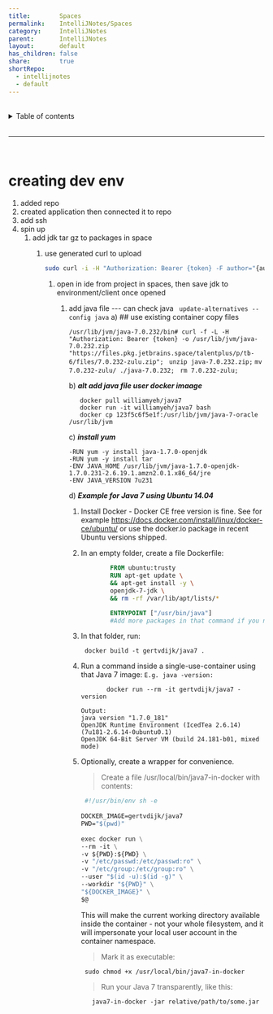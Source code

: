 ```yaml
---
title:        Spaces
permalink:    IntelliJNotes/Spaces
category:     IntelliJNotes
parent:       IntelliJNotes
layout:       default
has_children: false
share:        true
shortRepo:
  - intellijnotes
  - default
---
```



<br/>

<details markdown="block">
<summary>
Table of contents
</summary>
{: .text-delta }
1. TOC
{:toc}
</details>

<br/>

***

<br/>

# creating dev env

1) added repo
2) created application then connected it to repo
3) add ssh
4) spin up
    1) add jdk tar gz to packages in space
        1) use generated curl to upload

           ```bash
           sudo curl -i -H "Authorization: Bearer {token} -F author="{author}" -F description="jdk7Gzip" -F file=@"/Users/bpaxton/Downloads/depend.tar.gz" https://files.pkg.jetbrains.space/talentplus/p/tb-6/files/
           ```

            1) open in ide from project in spaces, then save jdk to environment/client once opened

                1) add java file --- can check java ` update-alternatives --config java`
                   a) ## use existing container copy files

                   `/usr/lib/jvm/java-7.0.232/bin# curl -f -L -H "Authorization: Bearer {token} -o /usr/lib/jvm/java-7.0.232.zip "https://files.pkg.jetbrains.space/talentplus/p/tb-6/files/7.0.232-zulu.zip"; `
                   ` unzip java-7.0.232.zip; `
                   `mv 7.0.232-zulu/ ./java-7.0.232; `
                   `rm 7.0.232-zulu; `

                   b) **_alt add java file user docker imaage_**

                          docker pull williamyeh/java7 
                          docker run -it williamyeh/java7 bash
                          docker cp 123f5c6f5e1f:/usr/lib/jvm/java-7-oracle /usr/lib/jvm

                   c)  **_install yum_**

                       -RUN yum -y install java-1.7.0-openjdk
                       -RUN yum -y install tar
                       -ENV JAVA_HOME /usr/lib/jvm/java-1.7.0-openjdk-1.7.0.231-2.6.19.1.amzn2.0.1.x86_64/jre
                       -ENV JAVA_VERSION 7u231

                   d) _**Example for Java 7 using Ubuntu 14.04**_

                    1) Install Docker - Docker CE free version is fine. See for example https://docs.docker.com/install/linux/docker-ce/ubuntu/ or use the docker.io package in recent Ubuntu versions shipped.

                    2) In an empty folder, create a file Dockerfile:

                          ```dockerfile
                                  FROM ubuntu:trusty
                                  RUN apt-get update \
                                  && apt-get install -y \
                                  openjdk-7-jdk \
                                  && rm -rf /var/lib/apt/lists/*
                      
                                  ENTRYPOINT ["/usr/bin/java"]
                                  #Add more packages in that command if you need that.
                          ```
                    3) In that folder, run:
                       ```shell
                        docker build -t gertvdijk/java7 .
                       ```  
                    4) Run a command inside a single-use-container using that Java 7 image:
                       `E.g. java -version:`

                       ```shell
                              docker run --rm -it gertvdijk/java7 -version
                        ```

                          ```shell
                          Output:
                          java version "1.7.0_181"
                          OpenJDK Runtime Environment (IcedTea 2.6.14) (7u181-2.6.14-0ubuntu0.1)
                          OpenJDK 64-Bit Server VM (build 24.181-b01, mixed mode)
                          ```

                    5) Optionally, create a wrapper for convenience.
                       > Create a file /usr/local/bin/java7-in-docker with contents:

                         ```dockerfile
                          #!/usr/bin/env sh -e
                      
                         DOCKER_IMAGE=gertvdijk/java7
                         PWD="$(pwd)"
                      
                         exec docker run \
                         --rm -it \
                         -v ${PWD}:${PWD} \
                         -v "/etc/passwd:/etc/passwd:ro" \
                         -v "/etc/group:/etc/group:ro" \
                         --user "$(id -u):$(id -g)" \
                         --workdir "${PWD}" \
                         "${DOCKER_IMAGE}" \
                         $@
                       ```

                       This will make the current working directory available inside the container - not your whole filesystem, and it will impersonate your local user account in the container namespace.

                       > Mark it as executable:

                         ```shell
                          sudo chmod +x /usr/local/bin/java7-in-docker
                          ```

                       > Run your Java 7 transparently, like this:
                       ```shell
                          java7-in-docker -jar relative/path/to/some.jar
                       ```